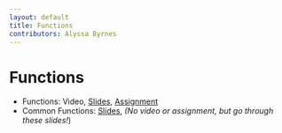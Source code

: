 ```yaml
---
layout: default
title: Functions
contributors: Alyssa Byrnes
---
```


# Functions

* Functions: Video, [Slides](/comp283/lessons/Functions.html), [Assignment](https://www.gradescope.com/)
* Common Functions: [Slides](/comp283/lessons/CommonFunctions.html), *(No video or assignment, but go through these slides!*)
